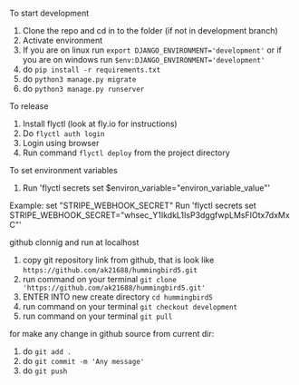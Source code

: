 To start development
1. Clone the repo and cd in to the folder (if not in development branch)
2. Activate environment
3. If you are on linux run `export DJANGO_ENVIRONMENT='development'` or if you are on windows run `$env:DJANGO_ENVIRONMENT='development'`
4. do `pip install -r requirements.txt`
5. do `python3 manage.py migrate`
6. do `python3 manage.py runserver`

To release
1. Install flyctl (look at fly.io for instructions)
2. Do `flyctl auth login`
3. Login using browser
4. Run command `flyctl deploy` from the project directory

To set environment variables
1. Run 'flyctl secrets set $environ_variable="environ_variable_value"'

Example: set "STRIPE_WEBHOOK_SECRET"
Run 'flyctl secrets set STRIPE_WEBHOOK_SECRET="whsec_Y1IkdkL1IsP3dggfwpLMsFIOtx7dxMxC"'


github clonnig and run at localhost
1. copy git repository link from github, that is look like `https://github.com/ak21688/hummingbird5.git`
2. run command on your terminal `git clone 'https://github.com/ak21688/hummingbird5.git'`
4. ENTER INTO new create directory `cd hummingbird5`
3. run command on your terminal `git checkout development`
4. run command on your terminal `git pull`

for make any change in github source from current dir:
1. do `git add .`
2. do `git commit -m 'Any message'`
3. do `git push`



